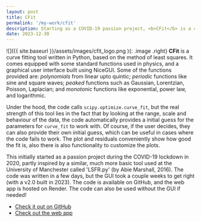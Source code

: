```yaml
---
layout: post
title: CFit
permalink: '/my-work/cfit'
description: Starting as a COVID-19 passion project, <b>CFit</b> is a curve fitting tool written in Python, based on the method of least squares. It comes equipped with some standard functions used in physics, and a graphical user interface built using NiceGUI.
date: 2023-12-30
---
```


![]({{ site.baseurl }}/assets/images/cfit_logo.png ){: .image .right}
**CFit** is a curve fitting tool written in Python, based on the method of least squares. It comes equipped with some standard functions used in physics, and a graphical user interface built using NiceGUI. Some of the functions provided are: _polynomials_ from linear upto quintic; _periodic_ functions like sine and square waves; _peaked_ functions such as Gaussian, Lorentzian, Poisson, Laplacian; and _monotonic_ functions like exponential, power law, and logarithmic.

Under the hood, the code calls `scipy.optimize.curve_fit`, but the real strength of this tool lies in the fact that by looking at the range, scale and behaviour of the data, the code automatically provides a initial guess for the parameters for `curve_fit` to work with. Of course, if the user decides, they can also provide their own initial guess, which can be useful in cases where the code fails to work. The plot and residuals conveniently show how good the fit is, also there is also functionality to customize the plots.

This initially started as a passion project during the COVID-19 lockdown in 2020, partly inspired by a similar, much more basic tool used at the University of Manchester called 'LSFR.py' (by Abie Marshall, 2016). The code was written in a few days, but the GUI took a couple weeks to get right (with a v2.0 built in 2023). The code is available on GitHub, and the web app is hosted on Render. The code can also be used without the GUI if needed!

<ul class="actions">
	<li><a href="https://github.com/JitenDhandha/CFit" class="button special small">Check it out on GitHub</a></li>
	<li><a href="https://cfit.onrender.com/" class="button special small">Check out the web app</a></li>
</ul>